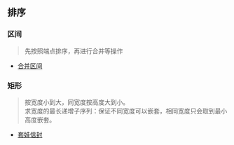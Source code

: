 ## 排序 ##
### 区间 ###
> 先按照端点排序，再进行合并等操作
- [合并区间](../src/sort/MergeIntervals.java)

### 矩形 ###
> 按宽度小到大，同宽度按高度大到小。<br>
> 求宽度的最长递增子序列：保证不同宽度可以嵌套，相同宽度只会取到最小高度嵌套。
- [套娃信封](../src/sort/RussianDollEnvelopes.java)

